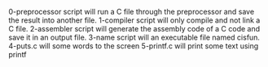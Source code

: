 0-preprocessor script will run a C file through the preprocessor and save the result into another file.
1-compiler script will only compile and not link a C file.
2-assembler script will generate the assembly code of a C code and save it in an output file.
3-name script will an executable file named cisfun.
4-puts.c will some words to the screen
5-printf.c will print some text using printf

